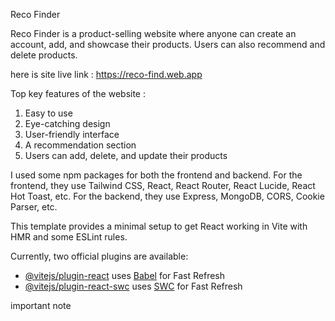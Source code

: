 Reco Finder

Reco Finder is a product-selling website where anyone can create an account, add, and showcase their products. Users can also recommend and delete products.

here is site live link : https://reco-find.web.app

Top key features of the website : 
1. Easy to use
2. Eye-catching design
3. User-friendly interface
4. A recommendation section
5. Users can add, delete, and update their products

I used some npm packages for both the frontend and backend. For the frontend, they use Tailwind CSS, React, React Router, React Lucide, React Hot Toast, etc. For the backend, they use Express, MongoDB, CORS, Cookie Parser, etc.

















This template provides a minimal setup to get React working in Vite with HMR and some ESLint rules.

Currently, two official plugins are available:

- [@vitejs/plugin-react](https://github.com/vitejs/vite-plugin-react/blob/main/packages/plugin-react/README.md) uses [Babel](https://babeljs.io/) for Fast Refresh
- [@vitejs/plugin-react-swc](https://github.com/vitejs/vite-plugin-react-swc) uses [SWC](https://swc.rs/) for Fast Refresh



important note
<!-- {new Date(rec.currentDate ).toLocaleDateString()} -->

<!-- referrerPolicy="no-referrer"  -->